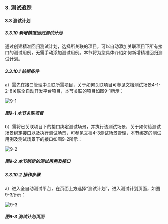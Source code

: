 ### 3. 测试追踪

#### 3.3 测试计划

##### 3.3.10 新增精准回归测试计划

通过创建精准回归测试计划，选择所关联的项目，可以自动添加关联项目下所有接口的测试用例，无需手动添加测试用例。本节将为您具体介绍如何新增精准回归测试计划。

##### 3.3.10.1 前提条件

a）需先在接口管理中关联所需项目，关于如何关联项目可参见文档测试场景4-1-2-8关联全自动开发平台项目，本节关联的项目如图9-1所示：

![9-1](https://www.feisuanyz.com/fstest/cszz/jihua/accurate_1.png)

##### 图9-1 本节关联项目

b）需将已关联项目下的接口绑定测试场景，并执行该测试场景，关于如何给测试场景绑定接口以及执行测试场景，可参见文档4-3测试场景管理，本节绑定的测试用例及测试场景下的接口如图9-2所示：

![9-2](https://www.feisuanyz.com/fstest/cszz/jihua/accurate_2.png)

##### 图9-2 本节绑定的测试用例及接口

##### 3.3.10.2 操作步骤

a）进入全自动测试平台，在页面上方选择“测试计划”，进入测试计划页面，如图9-3所示：

![9-3](https://www.feisuanyz.com/fstest/cszz/jihua/accurate_3.png)

##### 图9-3 测试计划页面
